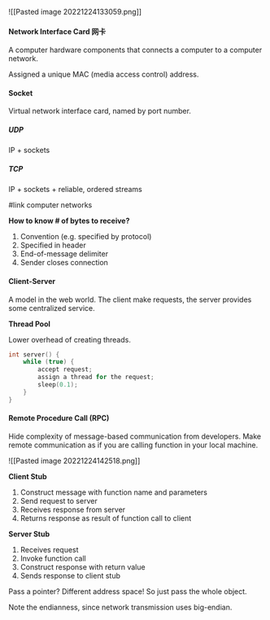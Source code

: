 ![[Pasted image 20221224133059.png]]

#### Network Interface Card 网卡

A computer hardware components that connects a computer to a computer network.

Assigned a unique MAC (media access control) address.

#### Socket

Virtual network interface card, named by port number.

##### UDP

IP + sockets


##### TCP

IP + sockets + reliable, ordered streams

#link computer networks

**How to know \# of bytes to receive?**

1. Convention (e.g. specified by protocol)
2. Specified in header
3. End-of-message delimiter
4. Sender closes connection

#### Client-Server

A model in the web world. The client make requests, the server provides some centralized service.

**Thread Pool**

Lower overhead of creating threads.

```c++
int server() {
	while (true) {
		accept request;
		assign a thread for the request;
		sleep(0.1);
	}
}
```

#### Remote Procedure Call (RPC)

Hide complexity of message-based communication from developers. Make remote communication as if you are calling function in your local machine.

![[Pasted image 20221224142518.png]]

**Client Stub**

1. Construct message with function name and parameters
2. Send request to server
3. Receives response from server
4. Returns response as result of function call to client

**Server Stub**

1. Receives request
2. Invoke function call
3. Construct response with return value
4. Sends response to client stub

Pass a pointer? Different address space! So just pass the whole object.

Note the endianness, since network transmission uses big-endian.




